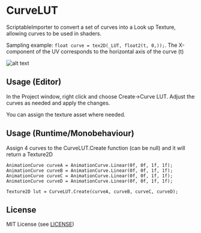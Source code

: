 # CurveLUT
ScriptableImporter to convert a set of curves into a Look up Texture, allowing curves to be used in shaders.

Sampling example: `float curve = tex2D(_LUT, float2(t, 0,));`. The X-component of the UV corresponds to the horizontal axis of the curve (t)

![alt text](https://i.imgur.com/h8Gw4l7.png "")

Usage (Editor)
------------
In the Project window, right click and choose Create->Curve LUT. Adjust the curves as needed and apply the changes. 

You can assign the texture asset where needed.

Usage (Runtime/Monobehaviour)
------------
Assign 4 curves to the CurveLUT.Create function (can be null) and it will return a Texture2D

```
AnimationCurve curveA = AnimationCurve.Linear(0f, 0f, 1f, 1f);
AnimationCurve curveB = AnimationCurve.Linear(0f, 0f, 1f, 1f);
AnimationCurve curveC = AnimationCurve.Linear(0f, 0f, 1f, 1f);
AnimationCurve curveD = AnimationCurve.Linear(0f, 0f, 1f, 1f);

Texture2D lut = CurveLUT.Create(curveA, curveB, curveC, curveD);
```

License
-------
MIT License (see [LICENSE](LICENSE))
